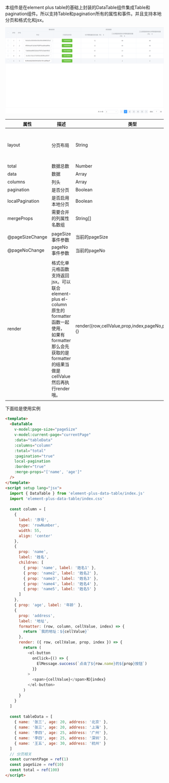 <!--
 * @Author: yeminglong
 * @Date: 2025-03-13 04:20:40
 * @LastEd![这是图片](/assets/img/philly-magic-garden.jpg "Magic Gardens")itTime: 2025-03-13 04:52:11
 * @LastEditors: yeminglong
 * @Description:
-->

本组件是在element plus table的基础上封装的DataTable组件集成Table和pagination组件。所以支持Table和pagination所有的属性和事件。并且支持本地分页和格式化和jsx。

![效果图](./Snipaste_2025-03-13_04-48-31.png '效果图')

| 属性            | 描述                                                                                                                                                                            | 类型                                                   | 默认值                                    |
| --------------- | ------------------------------------------------------------------------------------------------------------------------------------------------------------------------------- | ------------------------------------------------------ | ----------------------------------------- |
| layout          | 分页布局                                                                                                                                                                        | String                                                 | 'total, sizes, prev, pager, next, jumper' |
| total           | 数据总数                                                                                                                                                                        | Number                                                 | 0                                         |
| data            | 数据                                                                                                                                                                            | Array                                                  |                                           |
| columns         | 列头                                                                                                                                                                            | Array                                                  |                                           |
| pagination      | 是否分页                                                                                                                                                                        | Boolean                                                | false                                     |
| localPagination | 是否启用本地分页                                                                                                                                                                | Boolean                                                | false                                     |
| mergeProps      | 需要合并的列属性名数组                                                                                                                                                          | String[]                                               | []                                        |
|                 |                                                                                                                                                                                 |                                                        |                                           |
| @pageSizeChange | pageSize事件参数                                                                                                                                                                | 当前的pageSize                                         |                                           |
| @pageNoChange   | pageNo事件参数                                                                                                                                                                  | 当前的pageNo                                           |                                           |
|                 |                                                                                                                                                                                 |                                                        |                                           |
| render          | 格式化单元格函数支持返回jsx。可以联合element-plus el-column原生的formatter函数一起使用，<br />如果有formatter那么会先获取的是formatter的结果当做是cellValue然后再执行render哦。 | render({row,cellValue,prop,index,pageNo,pageSize})=>{} |                                           |
|                 |                                                                                                                                                                                 |                                                        |                                           |

下面给是使用实例

```html
<template>
  <DataTable
    v-model:page-size="pageSize"
    v-model:current-page="currentPage"
    :data="tableData"
    :columns="column"
    :total="total"
    :pagination="true"
    local-pagination
    :border="true"
    :merge-props="['name', 'age']"
  />
</template>
<script setup lang="jsx">
  import { DataTable } from 'element-plus-data-table/index.js'
  import 'element-plus-data-table/index.css'

  const column = [
    {
      label: '序号',
      type: 'rowNumber',
      width: 55,
      align: 'center'
    },
    {
      prop: 'name',
      label: '姓名',
      children: [
        { prop: 'name', label: '姓名1' },
        { prop: 'name2', label: '姓名2' },
        { prop: 'name3', label: '姓名3' },
        { prop: 'name4', label: '姓名4' },
        { prop: 'name5', label: '姓名5' }
      ]
    },
    { prop: 'age', label: '年龄' },
    {
      prop: 'address',
      label: '地址',
      formatter: (row, column, cellValue, index) => {
        return `我的地址：${cellValue}`
      },
      render: ({ row, cellValue, prop, index }) => {
        return (
          <el-button
            onClick={() => {
              ElMessage.success(`点击了${row.name}的${prop}按钮`)
            }}
          >
            <span>{cellValue}</span>和{index}
          </el-button>
        )
      }
    }
  ]

  const tableData = [
    { name: '张三', age: 20, address: '北京' },
    { name: '张三', age: 20, address: '上海' },
    { name: '李四', age: 25, address: '广州' },
    { name: '李四', age: 25, address: '深圳' },
    { name: '王五', age: 30, address: '杭州' }
  ]
  // 分页相关
  const currentPage = ref(1)
  const pageSize = ref(10)
  const total = ref(100)
</script>
```

